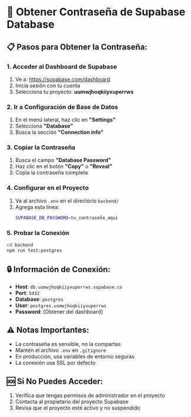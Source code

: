 # 🔑 Obtener Contraseña de Supabase Database

## 📋 **Pasos para Obtener la Contraseña:**

### **1. Acceder al Dashboard de Supabase**
1. Ve a: https://supabase.com/dashboard
2. Inicia sesión con tu cuenta
3. Selecciona tu proyecto: **uumwjhoqkiiyxuperrws**

### **2. Ir a Configuración de Base de Datos**
1. En el menú lateral, haz clic en **"Settings"**
2. Selecciona **"Database"**
3. Busca la sección **"Connection info"**

### **3. Copiar la Contraseña**
1. Busca el campo **"Database Password"**
2. Haz clic en el botón **"Copy"** o **"Reveal"**
3. Copia la contraseña completa

### **4. Configurar en el Proyecto**
1. Ve al archivo `.env` en el directorio `backend/`
2. Agrega esta línea:
   ```bash
   SUPABASE_DB_PASSWORD=tu_contraseña_aqui
   ```

### **5. Probar la Conexión**
```bash
cd backend
npm run test:postgres
```

## 🔒 **Información de Conexión:**

- **Host**: `db.uumwjhoqkiiyxuperrws.supabase.co`
- **Port**: `5432`
- **Database**: `postgres`
- **User**: `postgres.uumwjhoqkiiyxuperrws`
- **Password**: [Obtener del dashboard]

## ⚠️ **Notas Importantes:**

- La contraseña es sensible, no la compartas
- Mantén el archivo `.env` en `.gitignore`
- En producción, usa variables de entorno seguras
- La conexión usa SSL por defecto

## 🆘 **Si No Puedes Acceder:**

1. Verifica que tengas permisos de administrador en el proyecto
2. Contacta al propietario del proyecto Supabase
3. Revisa que el proyecto esté activo y no suspendido 